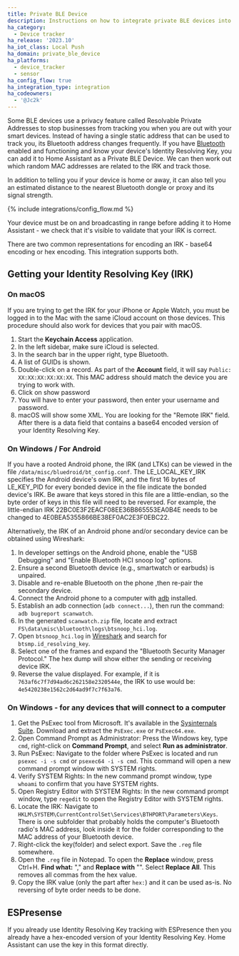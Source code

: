 ```yaml
---
title: Private BLE Device
description: Instructions on how to integrate private BLE devices into Home Assistant.
ha_category:
  - Device tracker
ha_release: '2023.10'
ha_iot_class: Local Push
ha_domain: private_ble_device
ha_platforms:
  - device_tracker
  - sensor
ha_config_flow: true
ha_integration_type: integration
ha_codeowners:
  - '@Jc2k'
---
```


Some BLE devices use a privacy feature called Resolvable Private Addresses to stop businesses from tracking you when you are out with your smart devices. Instead of having a single static address that can be used to track you, its Bluetooth address changes frequently. If you have [Bluetooth](/integrations/bluetooth) enabled and functioning and know your device's Identity Resolving Key, you can add it to Home Assistant as a Private BLE Device. We can then work out which random MAC addresses are related to the IRK and track those.

In addition to telling you if your device is home or away, it can also tell you an estimated distance to the nearest Bluetooth dongle or proxy and its signal strength.

{% include integrations/config_flow.md %}

Your device must be on and broadcasting in range before adding it to Home Assistant - we check that it's visible to validate that your IRK is correct.

There are two common representations for encoding an IRK - base64 encoding or hex encoding. This integration supports both.

## Getting your Identity Resolving Key (IRK)

### On macOS

If you are trying to get the IRK for your iPhone or Apple Watch, you must be logged in to the Mac with the same iCloud account on those devices. This procedure should also work for devices that you pair with macOS.

1. Start the **Keychain Access** application.
2. In the left sidebar, make sure iCloud is selected.
3. In the search bar in the upper right, type Bluetooth.
4. A list of GUIDs is shown.
5. Double-click on a record. As part of the **Account** field, it will say `Public: XX:XX:XX:XX:XX:XX`. This MAC address should match the device you are trying to work with.
6. Click on show password
7. You will have to enter your password, then enter your username and password.
8. macOS will show some XML. You are looking for the "Remote IRK" field. After there is a data field that contains a base64 encoded version of your Identity Resolving Key.

### On Windows / For Android

If you have a rooted Android phone, the IRK (and LTKs) can be viewed in the file `/data/misc/bluedroid/bt_config.conf`. The LE_LOCAL_KEY_IRK specifies the Android device's own IRK, and the first 16 bytes of LE_KEY_PID for every bonded device in the file indicate the bonded device's IRK. Be aware that keys stored in this file are a little-endian, so the byte order of keys in this file will need to be reversed. For example, the little-endian IRK 22BC0E3F2EACF08EE36B865553EA0B4E needs to be changed to 4E0BEA5355866BE38EF0AC2E3F0EBC22.

Alternatively, the IRK of an Android phone and/or secondary device can be obtained using Wireshark:

1. In developer settings on the Android phone, enable the "USB Debugging" and "Enable Bluetooth HCI snoop log" options.
2. Ensure a second Bluetooth device (e.g., smartwatch or earbuds) is unpaired.
3. Disable and re-enable Bluetooth on the phone ,then re-pair the secondary device.
4. Connect the Android phone to a computer with [adb](https://developer.android.com/tools/adb) installed.
5. Establish an adb connection (`adb connect...`), then run the command: `adb bugreport scanwatch`.
6. In the generated `scanwatch.zip` file, locate and extract `FS\data\misc\bluetooth\logs\btsnoop_hci.log`.
7. Open `btsnoop_hci.log` in [Wireshark](https://www.wireshark.org/download.html) and search for `btsmp.id_resolving_key`.
8. Select one of the frames and expand the "Bluetooth Security Manager Protocol." The hex dump will show either the sending or receiving device IRK.
9. Reverse the value displayed. For example, if it is `763af6c7f7d94ad6c262158e2320544e`, the IRK to use would be: `4e5420238e1562c2d64ad9f7c7f63a76`.

### On Windows - for any devices that will connect to a computer

1. Get the PsExec tool from Microsoft. It's available in the [Sysinternals Suite](https://learn.microsoft.com/en-us/sysinternals/downloads/psexec). Download and extract the `PsExec.exe` or `PsExec64.exe`.
2. Open Command Prompt as Administrator: Press the Windows key, type `cmd`, right-click on **Command Prompt**, and select **Run as administrator**.
3. Run PsExec: Navigate to the folder where PsExec is located and run `psexec -i -s cmd` or `psexec64 -i -s cmd`. This command will open a new command prompt window with SYSTEM rights.
4. Verify SYSTEM Rights: In the new command prompt window, type `whoami` to confirm that you have SYSTEM rights.
5. Open Registry Editor with SYSTEM Rights: In the new command prompt window, type `regedit` to open the Registry Editor with SYSTEM rights.
6. Locate the IRK: Navigate to `HKLM\SYSTEM\CurrentControlSet\Services\BTHPORT\Parameters\Keys`. There is one subfolder that probably holds the computer's Bluetooth radio's MAC address, look inside it for the folder corresponding to the MAC address of your Bluetooth device.
7. Right-click the key(folder) and select export. Save the `.reg` file somewhere.
8. Open the `.reg` file in Notepad. To open the **Replace** window, press Ctrl+H. **Find what:** "," and **Replace with** "". Select **Replace All**. This removes all commas from the hex value.
9. Copy the IRK value (only the part after `hex:`) and it can be used as-is. No reversing of byte order needs to be done.

## ESPresense

If you already use Identity Resolving Key tracking with ESPresence then you already have a hex-encoded version of your Identity Resolving Key. Home Assistant can use the key in this format directly.
